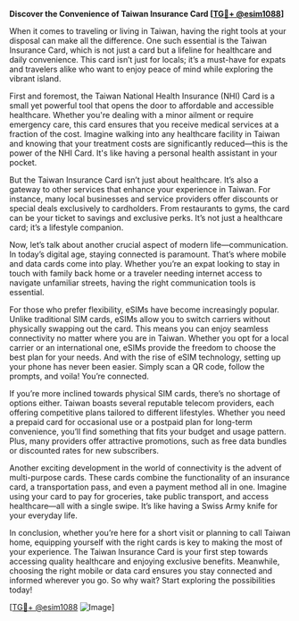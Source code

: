 **Discover the Convenience of Taiwan Insurance Card [[TG💪+ @esim1088](https://t.me/s/esim1088)]**

When it comes to traveling or living in Taiwan, having the right tools at your disposal can make all the difference. One such essential is the Taiwan Insurance Card, which is not just a card but a lifeline for healthcare and daily convenience. This card isn’t just for locals; it’s a must-have for expats and travelers alike who want to enjoy peace of mind while exploring the vibrant island.

First and foremost, the Taiwan National Health Insurance (NHI) Card is a small yet powerful tool that opens the door to affordable and accessible healthcare. Whether you're dealing with a minor ailment or require emergency care, this card ensures that you receive medical services at a fraction of the cost. Imagine walking into any healthcare facility in Taiwan and knowing that your treatment costs are significantly reduced—this is the power of the NHI Card. It's like having a personal health assistant in your pocket.

But the Taiwan Insurance Card isn’t just about healthcare. It’s also a gateway to other services that enhance your experience in Taiwan. For instance, many local businesses and service providers offer discounts or special deals exclusively to cardholders. From restaurants to gyms, the card can be your ticket to savings and exclusive perks. It’s not just a healthcare card; it’s a lifestyle companion.

Now, let’s talk about another crucial aspect of modern life—communication. In today’s digital age, staying connected is paramount. That’s where mobile and data cards come into play. Whether you’re an expat looking to stay in touch with family back home or a traveler needing internet access to navigate unfamiliar streets, having the right communication tools is essential. 

For those who prefer flexibility, eSIMs have become increasingly popular. Unlike traditional SIM cards, eSIMs allow you to switch carriers without physically swapping out the card. This means you can enjoy seamless connectivity no matter where you are in Taiwan. Whether you opt for a local carrier or an international one, eSIMs provide the freedom to choose the best plan for your needs. And with the rise of eSIM technology, setting up your phone has never been easier. Simply scan a QR code, follow the prompts, and voila! You’re connected.

If you’re more inclined towards physical SIM cards, there’s no shortage of options either. Taiwan boasts several reputable telecom providers, each offering competitive plans tailored to different lifestyles. Whether you need a prepaid card for occasional use or a postpaid plan for long-term convenience, you’ll find something that fits your budget and usage pattern. Plus, many providers offer attractive promotions, such as free data bundles or discounted rates for new subscribers.

Another exciting development in the world of connectivity is the advent of multi-purpose cards. These cards combine the functionality of an insurance card, a transportation pass, and even a payment method all in one. Imagine using your card to pay for groceries, take public transport, and access healthcare—all with a single swipe. It’s like having a Swiss Army knife for your everyday life.

In conclusion, whether you’re here for a short visit or planning to call Taiwan home, equipping yourself with the right cards is key to making the most of your experience. The Taiwan Insurance Card is your first step towards accessing quality healthcare and enjoying exclusive benefits. Meanwhile, choosing the right mobile or data card ensures you stay connected and informed wherever you go. So why wait? Start exploring the possibilities today!

[[TG💪+ @esim1088](https://t.me/s/esim1088) ![Image](https://i.postimg.cc/Y0z9fWf4/image.png)]